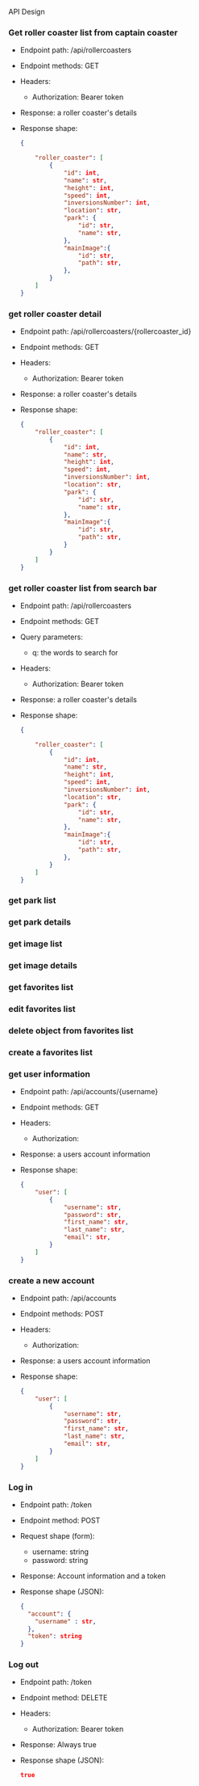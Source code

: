 API Design

### Get roller coaster list from captain coaster

- Endpoint path: /api/rollercoasters
- Endpoint methods: GET

- Headers:

  - Authorization: Bearer token

- Response: a roller coaster's details
- Response shape:
  ```json
  {

      "roller_coaster": [
          {
              "id": int,
              "name": str,
              "height": int,
              "speed": int,
              "inversionsNumber": int,
              "location": str,
              "park": {
                  "id": str,
                  "name": str,
              },
              "mainImage":{
                  "id": str,
                  "path": str,
              },
          }
      ]
  }
  ```

### get roller coaster detail

- Endpoint path: /api/rollercoasters/{rollercoaster_id}
- Endpoint methods: GET

- Headers:

  - Authorization: Bearer token

- Response: a roller coaster's details
- Response shape:
  ```json
  {
      "roller_coaster": [
          {
              "id": int,
              "name": str,
              "height": int,
              "speed": int,
              "inversionsNumber": int,
              "location": str,
              "park": {
                  "id": str,
                  "name": str,
              },
              "mainImage":{
                  "id": str,
                  "path": str,
              }
          }
      ]
  }
  ```

### get roller coaster list from search bar

- Endpoint path: /api/rollercoasters
- Endpoint methods: GET
- Query parameters:
  - q: the words to search for
- Headers:

  - Authorization: Bearer token

- Response: a roller coaster's details
- Response shape:
  ```json
  {

      "roller_coaster": [
          {
              "id": int,
              "name": str,
              "height": int,
              "speed": int,
              "inversionsNumber": int,
              "location": str,
              "park": {
                  "id": str,
                  "name": str,
              },
              "mainImage":{
                  "id": str,
                  "path": str,
              },
          }
      ]
  }
  ```

### get park list

### get park details

### get image list

### get image details

### get favorites list

### edit favorites list

### delete object from favorites list

### create a favorites list

<!-- ### get list of accounts
* Endpoint path: /api/accounts
* Endpoint methods: GET

* Response: a users account information
* Response shape:
    ```json
    {
        "accounts": [
            {
                "id": int,
                "user": [
                    {
                    "username": str,
                    "password": str,
                    "first_name": str,
                    "last_name": str
                }
            ]
        }
        ]
         -->

### get user information

- Endpoint path: /api/accounts/{username}
- Endpoint methods: GET

- Headers:

  - Authorization:

- Response: a users account information
- Response shape:
  ```json
  {
      "user": [
          {
              "username": str,
              "password": str,
              "first_name": str,
              "last_name": str,
              "email": str,
          }
      ]
  }
  ```

### create a new account

- Endpoint path: /api/accounts
- Endpoint methods: POST

- Headers:

  - Authorization:

- Response: a users account information
- Response shape:
  ```json
  {
      "user": [
          {
              "username": str,
              "password": str,
              "first_name": str,
              "last_name": str,
              "email": str,
          }
      ]
  }
  ```

### Log in

- Endpoint path: /token
- Endpoint method: POST

- Request shape (form):

  - username: string
  - password: string

- Response: Account information and a token
- Response shape (JSON):
  ```json
  {
    "account": {
      "username" : str,
    },
    "token": string
  }
  ```

### Log out

- Endpoint path: /token
- Endpoint method: DELETE

- Headers:

  - Authorization: Bearer token

- Response: Always true
- Response shape (JSON):
  ```json
  true
  ```
